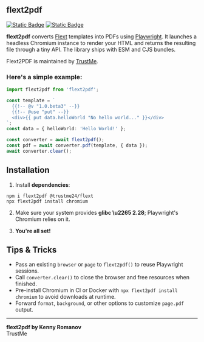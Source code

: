 ## flext2pdf

[![Static Badge](https://img.shields.io/badge/GitHub-Star%20%280%29-yellow?logo=github)](https://github.com/TrustMe-kz/flext2pdf)
[![Static Badge](https://img.shields.io/badge/NPM-Download%20%28379%29-blue)](https://www.npmjs.com/package/flext2pdf)


**flext2pdf** converts [Flext](https://www.npmjs.com/package/@trustme24/flext) templates into PDFs using [Playwright](https://playwright.dev/). It launches a headless Chromium instance to render your HTML and returns the resulting file through a tiny API. The library ships with ESM and CJS bundles.

Flext2PDF is maintained by [TrustMe](https://trustme24.com/).

### Here's a simple example:
```ts
import flext2pdf from 'flext2pdf';

const template = `
  {{!-- @v "1.0.beta3" --}}
  {{!-- @use "put" --}}
  <div>{{ put data.helloWorld "No hello world..." }}</div>
`;
const data = { helloWorld: 'Hello World!' };

const converter = await flext2pdf();
const pdf = await converter.pdf(template, { data });
await converter.clear();
```

## Installation

1. Install **dependencies**:

```shell
npm i flext2pdf @trustme24/flext
npx flext2pdf install chromium
```

2. Make sure your system provides **glibc \u2265 2.28**; Playwright's Chromium relies on it.

3. **You're all set!**

## Tips & Tricks

- Pass an existing `browser` or `page` to `flext2pdf()` to reuse Playwright sessions.
- Call `converter.clear()` to close the browser and free resources when finished.
- Pre-install Chromium in CI or Docker with `npx flext2pdf install chromium` to avoid downloads at runtime.
- Forward `format`, `background`, or other options to customize `page.pdf` output.

---
**flext2pdf by Kenny Romanov**  
TrustMe
